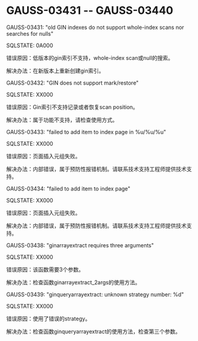 # GAUSS-03431 -- GAUSS-03440<a name="ZH-CN_TOPIC_0302073400"></a>

GAUSS-03431: "old GIN indexes do not support whole-index scans nor searches for nulls"

SQLSTATE: 0A000

错误原因：低版本的gin索引不支持，whole-index scan或null的搜索。

解决办法：在新版本上重新创建gin索引。

GAUSS-03432: "GIN does not support mark/restore"

SQLSTATE: XX000

错误原因：Gin索引不支持记录或者恢复scan position。

解决办法：属于功能不支持，请检查使用方式。

GAUSS-03433: "failed to add item to index page in %u/%u/%u"

SQLSTATE: XX000

错误原因：页面插入元组失败。

解决办法：内部错误，属于预防性报错机制。请联系技术支持工程师提供技术支持。

GAUSS-03434: "failed to add item to index page"

SQLSTATE: XX000

错误原因：页面插入元组失败。

解决办法：内部错误，属于预防性报错机制。请联系技术支持工程师提供技术支持。

GAUSS-03438: "ginarrayextract requires three arguments"

SQLSTATE: XX000

错误原因：该函数需要3个参数。

解决办法：检查函数ginarrayextract\_2args的使用方法。

GAUSS-03439: "ginqueryarrayextract: unknown strategy number: %d"

SQLSTATE: XX000

错误原因：使用了错误的strategy。

解决办法：检查函数ginqueryarrayextract的使用方法，检查第三个参数。

